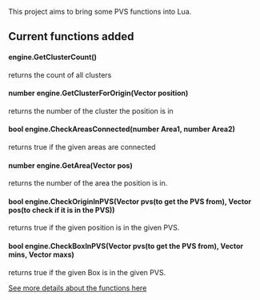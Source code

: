 This project aims to bring some PVS functions into Lua.

## Current functions added
#### engine.GetClusterCount() 
returns the count of all clusters
#### number engine.GetClusterForOrigin(Vector position) 
returns the number of the cluster the position is in
#### bool engine.CheckAreasConnected(number Area1, number Area2) 
returns true if the given areas are connected
#### number engine.GetArea(Vector pos) 
returns the number of the area the position is in.
#### bool engine.CheckOriginInPVS(Vector pvs(to get the PVS from), Vector pos(to check if it is in the PVS))
returns true if the given position is in the given PVS.
#### bool engine.CheckBoxInPVS(Vector pvs(to get the PVS from), Vector mins, Vector maxs)
returns true if the given Box is in the given PVS.

[See more details about the functions here](https://developer.valvesoftware.com/wiki/PVS)
